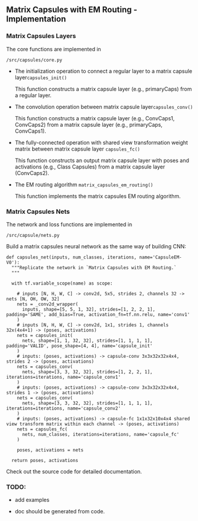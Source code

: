 ## Matrix Capsules with EM Routing - Implementation

### Matrix Capsules Layers

The core functions are implemented in 

```
/src/capsules/core.py
```

- The initialization operation to connect a regular layer to a matrix capsule layer`capsules_init()`

    This function constructs a matrix capsule layer (e.g., primaryCaps) from a regular layer.

- The convolution operation between matrix capsule layer`capsules_conv()`

    This function constructs a matrix capsule layer (e.g., ConvCaps1, ConvCaps2) from a matrix capsule layer (e.g., primaryCaps, ConvCaps1).
 
- The fully-connected operation with shared view transformation weight matrix between matrix capsule layer `capsules_fc()`

    This function constructs an output matrix capsule layer with poses and activations (e.g., Class Capsules) from a matrix capsule layer (ConvCaps2). 

- The EM routing algorithm `matrix_capsules_em_routing()`

    This function implements the matrix capsules EM routing algorithm.

### Matrix Capsules Nets

The network and loss functions are implemented in

```
/src/capsule/nets.py
```

Build a matrix capsules neural network as the same way of building CNN:

```
def capsules_net(inputs, num_classes, iterations, name='CapsuleEM-V0'):
  """Replicate the network in `Matrix Capsules with EM Routing.`
  """

  with tf.variable_scope(name) as scope:

    # inputs [N, H, W, C] -> conv2d, 5x5, strides 2, channels 32 -> nets [N, OH, OW, 32]
    nets = _conv2d_wrapper(
      inputs, shape=[5, 5, 1, 32], strides=[1, 2, 2, 1], padding='SAME', add_bias=True, activation_fn=tf.nn.relu, name='conv1'
    )
    # inputs [N, H, W, C] -> conv2d, 1x1, strides 1, channels 32x(4x4+1) -> (poses, activations)
    nets = capsules_init(
      nets, shape=[1, 1, 32, 32], strides=[1, 1, 1, 1], padding='VALID', pose_shape=[4, 4], name='capsule_init'
    )
    # inputs: (poses, activations) -> capsule-conv 3x3x32x32x4x4, strides 2 -> (poses, activations)
    nets = capsules_conv(
      nets, shape=[3, 3, 32, 32], strides=[1, 2, 2, 1], iterations=iterations, name='capsule_conv1'
    )
    # inputs: (poses, activations) -> capsule-conv 3x3x32x32x4x4, strides 1 -> (poses, activations)
    nets = capsules_conv(
      nets, shape=[3, 3, 32, 32], strides=[1, 1, 1, 1], iterations=iterations, name='capsule_conv2'
    )
    # inputs: (poses, activations) -> capsule-fc 1x1x32x10x4x4 shared view transform matrix within each channel -> (poses, activations)
    nets = capsules_fc(
      nets, num_classes, iterations=iterations, name='capsule_fc'
    )

    poses, activations = nets

  return poses, activations
```

Check out the source code for detailed documentation.

### TODO:

- add examples

- doc should be generated from code.
